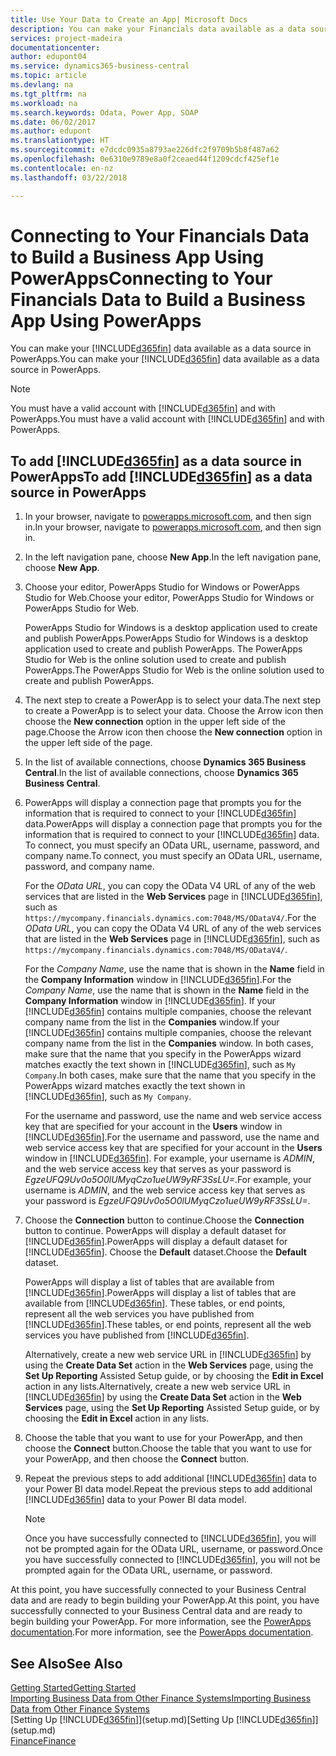 ```yaml
---
title: Use Your Data to Create an App| Microsoft Docs
description: You can make your Financials data available as a data source and specify an OData URL of your web services to build a business app using PowerApps.
services: project-madeira
documentationcenter: 
author: edupont04
ms.service: dynamics365-business-central
ms.topic: article
ms.devlang: na
ms.tgt_pltfrm: na
ms.workload: na
ms.search.keywords: Odata, Power App, SOAP
ms.date: 06/02/2017
ms.author: edupont
ms.translationtype: HT
ms.sourcegitcommit: e7dcdc0935a8793ae226dfc2f9709b5b8f487a62
ms.openlocfilehash: 0e6310e9789e8a0f2ceaed44f1209cdcf425ef1e
ms.contentlocale: en-nz
ms.lasthandoff: 03/22/2018

---
```

# <a name="connecting-to-your-financials-data-to-build-a-business-app-using-powerapps"></a><span data-ttu-id="c4e77-103">Connecting to Your Financials Data to Build a Business App Using PowerApps</span><span class="sxs-lookup"><span data-stu-id="c4e77-103">Connecting to Your Financials Data to Build a Business App Using PowerApps</span></span>
<span data-ttu-id="c4e77-104">You can make your [!INCLUDE[d365fin](includes/d365fin_md.md)] data available as a data source in PowerApps.</span><span class="sxs-lookup"><span data-stu-id="c4e77-104">You can make your [!INCLUDE[d365fin](includes/d365fin_md.md)] data available as a data source in PowerApps.</span></span>  

> [!NOTE]  
>   <span data-ttu-id="c4e77-105">You must have a valid account with [!INCLUDE[d365fin](includes/d365fin_md.md)] and with PowerApps.</span><span class="sxs-lookup"><span data-stu-id="c4e77-105">You must have a valid account with [!INCLUDE[d365fin](includes/d365fin_md.md)] and with PowerApps.</span></span>  

## <a name="to-add-included365finincludesd365finmdmd-as-a-data-source-in-powerapps"></a><span data-ttu-id="c4e77-106">To add [!INCLUDE[d365fin](includes/d365fin_md.md)] as a data source in PowerApps</span><span class="sxs-lookup"><span data-stu-id="c4e77-106">To add [!INCLUDE[d365fin](includes/d365fin_md.md)] as a data source in PowerApps</span></span>
1. <span data-ttu-id="c4e77-107">In your browser, navigate to [powerapps.microsoft.com](https://powerapps.microsoft.com/en-us/), and then sign in.</span><span class="sxs-lookup"><span data-stu-id="c4e77-107">In your browser, navigate to [powerapps.microsoft.com](https://powerapps.microsoft.com/en-us/), and then sign in.</span></span>
2. <span data-ttu-id="c4e77-108">In the left navigation pane, choose **New App**.</span><span class="sxs-lookup"><span data-stu-id="c4e77-108">In the left navigation pane, choose **New App**.</span></span>
3. <span data-ttu-id="c4e77-109">Choose your editor, PowerApps Studio for Windows or PowerApps Studio for Web.</span><span class="sxs-lookup"><span data-stu-id="c4e77-109">Choose your editor, PowerApps Studio for Windows or PowerApps Studio for Web.</span></span>

   <span data-ttu-id="c4e77-110">PowerApps Studio for Windows is a desktop application used to create and publish PowerApps.</span><span class="sxs-lookup"><span data-stu-id="c4e77-110">PowerApps Studio for Windows is a desktop application used to create and publish PowerApps.</span></span> <span data-ttu-id="c4e77-111">The PowerApps Studio for Web is the online solution used to create and publish PowerApps.</span><span class="sxs-lookup"><span data-stu-id="c4e77-111">The PowerApps Studio for Web is the online solution used to create and publish PowerApps.</span></span>
4. <span data-ttu-id="c4e77-112">The next step to create a PowerApp is to select your data.</span><span class="sxs-lookup"><span data-stu-id="c4e77-112">The next step to create a PowerApp is to select your data.</span></span> <span data-ttu-id="c4e77-113">Choose the Arrow icon then choose the **New connection** option in the upper left side of the page.</span><span class="sxs-lookup"><span data-stu-id="c4e77-113">Choose the Arrow icon then choose the **New connection** option in the upper left side of the page.</span></span>
5. <span data-ttu-id="c4e77-114">In the list of available connections, choose **Dynamics 365 Business Central**.</span><span class="sxs-lookup"><span data-stu-id="c4e77-114">In the list of available connections, choose **Dynamics 365 Business Central**.</span></span>
6. <span data-ttu-id="c4e77-115">PowerApps will display a connection page that prompts you for the information that is required to connect to your [!INCLUDE[d365fin](includes/d365fin_md.md)] data.</span><span class="sxs-lookup"><span data-stu-id="c4e77-115">PowerApps will display a connection page that prompts you for the information that is required to connect to your [!INCLUDE[d365fin](includes/d365fin_md.md)] data.</span></span> <span data-ttu-id="c4e77-116">To connect, you must specify an OData URL, username, password, and company name.</span><span class="sxs-lookup"><span data-stu-id="c4e77-116">To connect, you must specify an OData URL, username, password, and company name.</span></span>

   <span data-ttu-id="c4e77-117">For the *OData URL*, you can copy the OData V4 URL of any of the web services that are listed in the **Web Services** page in [!INCLUDE[d365fin](includes/d365fin_md.md)], such as `https://mycompany.financials.dynamics.com:7048/MS/ODataV4/`.</span><span class="sxs-lookup"><span data-stu-id="c4e77-117">For the *OData URL*, you can copy the OData V4 URL of any of the web services that are listed in the **Web Services** page in [!INCLUDE[d365fin](includes/d365fin_md.md)], such as `https://mycompany.financials.dynamics.com:7048/MS/ODataV4/`.</span></span>  

   <span data-ttu-id="c4e77-118">For the *Company Name*, use the name that is shown in the **Name** field in the **Company Information** window in [!INCLUDE[d365fin](includes/d365fin_md.md)].</span><span class="sxs-lookup"><span data-stu-id="c4e77-118">For the *Company Name*, use the name that is shown in the **Name** field in the **Company Information** window in [!INCLUDE[d365fin](includes/d365fin_md.md)].</span></span> <span data-ttu-id="c4e77-119">If your [!INCLUDE[d365fin](includes/d365fin_md.md)] contains multiple companies, choose the relevant company name from the list in the **Companies** window.</span><span class="sxs-lookup"><span data-stu-id="c4e77-119">If your [!INCLUDE[d365fin](includes/d365fin_md.md)] contains multiple companies, choose the relevant company name from the list in the **Companies** window.</span></span> <span data-ttu-id="c4e77-120">In both cases, make sure that the name that you specify in the PowerApps wizard matches exactly the text shown in [!INCLUDE[d365fin](includes/d365fin_md.md)], such as `My Company`.</span><span class="sxs-lookup"><span data-stu-id="c4e77-120">In both cases, make sure that the name that you specify in the PowerApps wizard matches exactly the text shown in [!INCLUDE[d365fin](includes/d365fin_md.md)], such as `My Company`.</span></span>

   <span data-ttu-id="c4e77-121">For the username and password, use the name and web service access key that are specified for your account in the **Users** window in [!INCLUDE[d365fin](includes/d365fin_md.md)].</span><span class="sxs-lookup"><span data-stu-id="c4e77-121">For the username and password, use the name and web service access key that are specified for your account in the **Users** window in [!INCLUDE[d365fin](includes/d365fin_md.md)].</span></span> <span data-ttu-id="c4e77-122">For example, your username is *ADMIN*, and the web service access key that serves as your password is *EgzeUFQ9Uv0o5O0lUMyqCzo1ueUW9yRF3SsLU=*.</span><span class="sxs-lookup"><span data-stu-id="c4e77-122">For example, your username is *ADMIN*, and the web service access key that serves as your password is *EgzeUFQ9Uv0o5O0lUMyqCzo1ueUW9yRF3SsLU=*.</span></span>
7. <span data-ttu-id="c4e77-123">Choose the **Connection** button to continue.</span><span class="sxs-lookup"><span data-stu-id="c4e77-123">Choose the **Connection** button to continue.</span></span> <span data-ttu-id="c4e77-124">PowerApps will display a default dataset for [!INCLUDE[d365fin](includes/d365fin_md.md)].</span><span class="sxs-lookup"><span data-stu-id="c4e77-124">PowerApps will display a default dataset for [!INCLUDE[d365fin](includes/d365fin_md.md)].</span></span> <span data-ttu-id="c4e77-125">Choose the **Default** dataset.</span><span class="sxs-lookup"><span data-stu-id="c4e77-125">Choose the **Default** dataset.</span></span>

   <span data-ttu-id="c4e77-126">PowerApps will display a list of tables that are available from [!INCLUDE[d365fin](includes/d365fin_md.md)].</span><span class="sxs-lookup"><span data-stu-id="c4e77-126">PowerApps will display a list of tables that are available from [!INCLUDE[d365fin](includes/d365fin_md.md)].</span></span> <span data-ttu-id="c4e77-127">These tables, or end points,  represent all the web services you have published from [!INCLUDE[d365fin](includes/d365fin_md.md)].</span><span class="sxs-lookup"><span data-stu-id="c4e77-127">These tables, or end points,  represent all the web services you have published from [!INCLUDE[d365fin](includes/d365fin_md.md)].</span></span>

   <span data-ttu-id="c4e77-128">Alternatively, create a new web service URL in [!INCLUDE[d365fin](includes/d365fin_md.md)] by using the **Create Data Set** action in the **Web Services** page, using the **Set Up Reporting** Assisted Setup guide, or by choosing the **Edit in Excel** action in any lists.</span><span class="sxs-lookup"><span data-stu-id="c4e77-128">Alternatively, create a new web service URL in [!INCLUDE[d365fin](includes/d365fin_md.md)] by using the **Create Data Set** action in the **Web Services** page, using the **Set Up Reporting** Assisted Setup guide, or by choosing the **Edit in Excel** action in any lists.</span></span>
8. <span data-ttu-id="c4e77-129">Choose the table that you want to use for your PowerApp, and then choose the **Connect** button.</span><span class="sxs-lookup"><span data-stu-id="c4e77-129">Choose the table that you want to use for your PowerApp, and then choose the **Connect** button.</span></span>
9. <span data-ttu-id="c4e77-130">Repeat the previous steps to add additional [!INCLUDE[d365fin](includes/d365fin_md.md)] data to your Power BI data model.</span><span class="sxs-lookup"><span data-stu-id="c4e77-130">Repeat the previous steps to add additional [!INCLUDE[d365fin](includes/d365fin_md.md)] data to your Power BI data model.</span></span>

   > [!NOTE]  
   >    <span data-ttu-id="c4e77-131">Once you have successfully connected to [!INCLUDE[d365fin](includes/d365fin_md.md)], you will not be prompted again for the OData URL, username, or password.</span><span class="sxs-lookup"><span data-stu-id="c4e77-131">Once you have successfully connected to [!INCLUDE[d365fin](includes/d365fin_md.md)], you will not be prompted again for the OData URL, username, or password.</span></span>

<span data-ttu-id="c4e77-132">At this point, you have successfully connected to your Business Central data and are ready to begin building your PowerApp.</span><span class="sxs-lookup"><span data-stu-id="c4e77-132">At this point, you have successfully connected to your Business Central data and are ready to begin building your PowerApp.</span></span> <span data-ttu-id="c4e77-133">For more information, see the [PowerApps documentation](https://powerapps.microsoft.com/tutorials/getting-started/).</span><span class="sxs-lookup"><span data-stu-id="c4e77-133">For more information, see the [PowerApps documentation](https://powerapps.microsoft.com/tutorials/getting-started/).</span></span>

## <a name="see-also"></a><span data-ttu-id="c4e77-134">See Also</span><span class="sxs-lookup"><span data-stu-id="c4e77-134">See Also</span></span>
[<span data-ttu-id="c4e77-135">Getting Started</span><span class="sxs-lookup"><span data-stu-id="c4e77-135">Getting Started</span></span>](product-get-started.md)  
[<span data-ttu-id="c4e77-136">Importing Business Data from Other Finance Systems</span><span class="sxs-lookup"><span data-stu-id="c4e77-136">Importing Business Data from Other Finance Systems</span></span>](upload-data.md)  
<span data-ttu-id="c4e77-137">[Setting Up [!INCLUDE[d365fin](includes/d365fin_md.md)]](setup.md)</span><span class="sxs-lookup"><span data-stu-id="c4e77-137">[Setting Up [!INCLUDE[d365fin](includes/d365fin_md.md)]](setup.md)</span></span>  
[<span data-ttu-id="c4e77-138">Finance</span><span class="sxs-lookup"><span data-stu-id="c4e77-138">Finance</span></span>](finance.md)  

